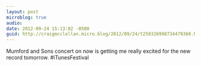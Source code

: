 ```yaml
---
layout: post
microblog: true
audio: 
date: 2012-09-24 15:13:02 -0500
guid: http://craigmcclellan.micro.blog/2012/09/24/t250326998734479360.html
---
```

Mumford and Sons concert on now is getting me really excited for the new record tomorrow. #iTunesFestival
